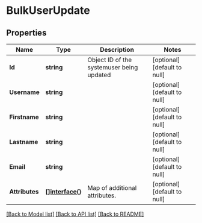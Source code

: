 # BulkUserUpdate

## Properties
Name | Type | Description | Notes
------------ | ------------- | ------------- | -------------
**Id** | **string** | Object ID of the systemuser being updated | [optional] [default to null]
**Username** | **string** |  | [optional] [default to null]
**Firstname** | **string** |  | [optional] [default to null]
**Lastname** | **string** |  | [optional] [default to null]
**Email** | **string** |  | [optional] [default to null]
**Attributes** | [**[]interface{}**](interface{}.md) | Map of additional attributes. | [optional] [default to null]

[[Back to Model list]](../README.md#documentation-for-models) [[Back to API list]](../README.md#documentation-for-api-endpoints) [[Back to README]](../README.md)


